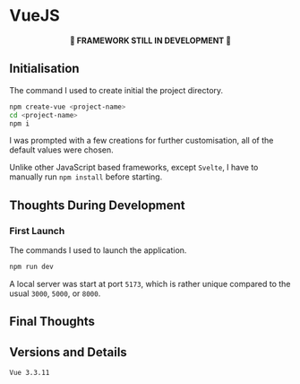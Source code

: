 # VueJS

<p align="center"><b>🚧 FRAMEWORK STILL IN DEVELOPMENT 🚧</b></p>

## Initialisation

The command I used to create initial the project directory.

```bash
npm create-vue <project-name>
cd <project-name>
npm i
```

I was prompted with a few creations for further customisation, all of the default values were chosen.

Unlike other JavaScript based frameworks, except `Svelte`, I have to manually run `npm install` before starting.

## Thoughts During Development

### First Launch

The commands I used to launch the application.

```bash
npm run dev
```

A local server was start at port `5173`, which is rather unique compared to the usual `3000`, `5000`, or `8000`.

## Final Thoughts

## Versions and Details

`Vue 3.3.11`
